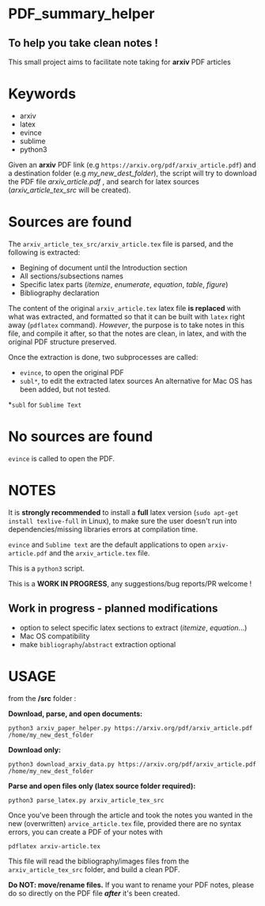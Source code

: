 # PDF_summary_helper
To help you take clean notes !
------------------------------

This small project aims to facilitate note taking for **arxiv** PDF articles

Keywords
========
- arxiv
- latex
- evince
- sublime
- python3


Given an **arxiv** PDF link (e.g `https://arxiv.org/pdf/arxiv_article.pdf`) and a destination folder (e.g *my_new_dest_folder*), the script will try to download the PDF file *arxiv_article.pdf* , and search for latex sources (*arxiv_article_tex_src* will be created).

Sources are found
=================
The `arxiv_article_tex_src/arxiv_article.tex` file is parsed, and the following is extracted:
  - Begining of document until the Introduction section
  - All sections/subsections names
  - Specific latex parts (*itemize*, *enumerate*, *equation*, *table*, *figure*)
  - Bibliography declaration
 
The content of the original `arxiv_article.tex` latex file **is replaced** with what was extracted, and formatted so that it can be built with `latex` right away (`pdflatex` command). *However*, the purpose is to take notes in this file, and compile it after, so that the notes are clean, in latex, and with the original PDF structure preserved.

Once the extraction is done, two subprocesses are called:
- `evince`, to open the original PDF
- `subl*`, to edit the extracted latex sources
An alternative for Mac OS has been added, but not tested.

*`subl` for `Sublime Text`

No sources are found
=====================
`evince` is called to open the PDF.

NOTES
=====
It is **strongly recommended** to install a **full** latex version (`sudo apt-get install texlive-full` in Linux), to make sure the user doesn't run into dependencies/missing libraries errors at compilation time.

`evince` and `Sublime text` are the default applications to open `arxiv-article.pdf` and the `arxiv_article.tex` file.

This is a `python3` script.

This is a **WORK IN PROGRESS**, any suggestions/bug reports/PR welcome !

Work in progress - planned modifications
----------------

- option to select specific latex sections to extract (*itemize*, *equation*...)
- Mac OS compatibility
- make `bibliography`/`abstract` extraction optional

USAGE
=====

from the **/src** folder :

**Download, parse, and open documents:**

`python3 arxiv_paper_helper.py https://arxiv.org/pdf/arxiv_article.pdf /home/my_new_dest_folder`

**Download only:**

`python3 download_arxiv_data.py https://arxiv.org/pdf/arxiv_article.pdf /home/my_new_dest_folder`

**Parse and open files only (latex source folder required):**

`python3 parse_latex.py arxiv_article_tex_src`

Once you've been through the article and took the notes you wanted in the new (overwritten) `arvice_article.tex` file, provided there are no syntax errors, you can create a PDF of your notes with

`pdflatex arxiv-article.tex`

This file will read the bibliography/images files from the `arxiv_article_tex_src` folder, and build a clean PDF.

**Do NOT: move/rename files.**
If you want to rename your PDF notes, please do so directly on the PDF file ***after*** it's been created.
